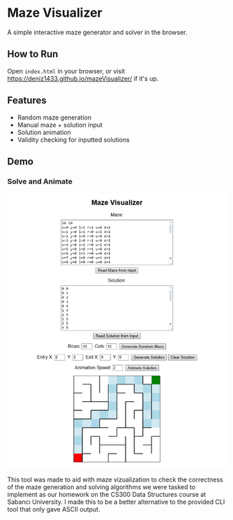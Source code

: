 # Maze Visualizer

A simple interactive maze generator and solver in the browser.

## How to Run

Open `index.html` in your browser, or visit https://deniz1433.github.io/mazeVisualizer/ if it's up.

## Features

- Random maze generation
- Manual maze + solution input
- Solution animation
- Validity checking for inputted solutions

## Demo

### Solve and Animate  
![Generate Maze](./animation.gif)

This tool was made to aid with maze vizualization to check the correctness of the maze generation and solving algorithms we were tasked to implement as our homework on the CS300 Data Structures course at Sabancı University. I made this to be a better alternative to the provided CLI tool that only gave ASCII output.
